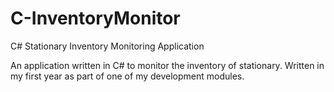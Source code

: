# C-InventoryMonitor
C# Stationary Inventory Monitoring Application

An application written in C# to monitor the inventory of stationary. Written in my first year as part of one of my development modules.
